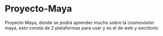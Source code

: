 # Proyecto-Maya
Proyecto Maya, donde se podrá aprender mucho sobre la cosmovisión maya, esto consta de 2 plataformas para usar y es el de web y escritorio
